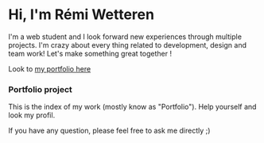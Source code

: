# Hi, I'm Rémi Wetteren

I'm a web student and I look forward new experiences through multiple projects. I'm crazy about every thing related to development, design and team work! Let's make something great together !

Look to [my portfolio here](https://calderis.github.io/Present_Yourself/)

### Portfolio project
This is the index of my work (mostly know as "Portfolio"). Help yourself and look my profil. 

If you have any question, please feel free to ask me directly ;)